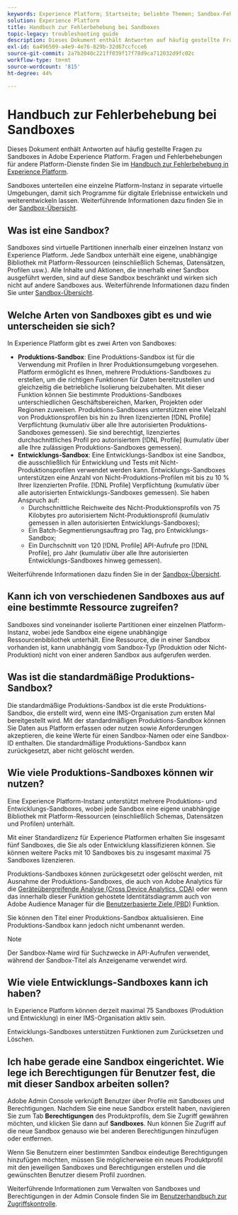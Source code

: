 ```yaml
---
keywords: Experience Platform; Startseite; beliebte Themen; Sandbox-Fehlerbehebung
solution: Experience Platform
title: Handbuch zur Fehlerbehebung bei Sandboxes
topic-legacy: troubleshooting guide
description: Dieses Dokument enthält Antworten auf häufig gestellte Fragen zu Sandboxes in Adobe Experience Platform.
exl-id: 6a496509-a4e9-4e76-829b-32d67ccfcce6
source-git-commit: 2a7b2040c221ff039f17f78d9ca712032d9fc02c
workflow-type: tm+mt
source-wordcount: '815'
ht-degree: 44%

---
```


# Handbuch zur Fehlerbehebung bei Sandboxes

Dieses Dokument enthält Antworten auf häufig gestellte Fragen zu Sandboxes in Adobe Experience Platform. Fragen und Fehlerbehebungen für andere Platform-Dienste finden Sie im [Handbuch zur Fehlerbehebung in Experience Platform](../landing/troubleshooting.md).

Sandboxes unterteilen eine einzelne Platform-Instanz in separate virtuelle Umgebungen, damit sich Programme für digitale Erlebnisse entwickeln und weiterentwickeln lassen. Weiterführende Informationen dazu finden Sie in der [Sandbox-Übersicht](home.md).

## Was ist eine Sandbox?

Sandboxes sind virtuelle Partitionen innerhalb einer einzelnen Instanz von Experience Platform. Jede Sandbox unterhält eine eigene, unabhängige Bibliothek mit Platform-Ressourcen (einschließlich Schemas, Datensätzen, Profilen usw.). Alle Inhalte und Aktionen, die innerhalb einer Sandbox ausgeführt werden, sind auf diese Sandbox beschränkt und wirken sich nicht auf andere Sandboxes aus. Weiterführende Informationen dazu finden Sie unter [Sandbox-Übersicht](home.md).

## Welche Arten von Sandboxes gibt es und wie unterscheiden sie sich?

In Experience Platform gibt es zwei Arten von Sandboxes:

* **Produktions-Sandbox**: Eine Produktions-Sandbox ist für die Verwendung mit Profilen in Ihrer Produktionsumgebung vorgesehen. Platform ermöglicht es Ihnen, mehrere Produktions-Sandboxes zu erstellen, um die richtigen Funktionen für Daten bereitzustellen und gleichzeitig die betriebliche Isolierung beizubehalten. Mit dieser Funktion können Sie bestimmte Produktions-Sandboxes unterschiedlichen Geschäftsbereichen, Marken, Projekten oder Regionen zuweisen. Produktions-Sandboxes unterstützen eine Vielzahl von Produktionsprofilen bis hin zu Ihren lizenzierten [!DNL Profile] Verpflichtung (kumulativ über alle Ihre autorisierten Produktions-Sandboxes gemessen). Sie sind berechtigt, lizenziertes durchschnittliches Profil pro autorisiertem [!DNL Profile] (kumulativ über alle Ihre zulässigen Produktions-Sandboxes gemessen).
* **Entwicklungs-Sandbox**: Eine Entwicklungs-Sandbox ist eine Sandbox, die ausschließlich für Entwicklung und Tests mit Nicht-Produktionsprofilen verwendet werden kann. Entwicklungs-Sandboxes unterstützen eine Anzahl von Nicht-Produktions-Profilen mit bis zu 10 % Ihrer lizenzierten Profile. [!DNL Profile] Verpflichtung (kumulativ über alle autorisierten Entwicklungs-Sandboxes gemessen). Sie haben Anspruch auf:
   * Durchschnittliche Reichweite des Nicht-Produktionsprofils von 75 Kilobytes pro autorisiertem Nicht-Produktionsprofil (kumulativ gemessen in allen autorisierten Entwicklungs-Sandboxes);
   * Ein Batch-Segmentierungsauftrag pro Tag, pro Entwicklungs-Sandbox;
   * Ein Durchschnitt von 120 [!DNL Profile] API-Aufrufe pro [!DNL Profile], pro Jahr (kumulativ über alle Ihre autorisierten Entwicklungs-Sandboxes hinweg gemessen).

Weiterführende Informationen dazu finden Sie in der [Sandbox-Übersicht](./home.md).

## Kann ich von verschiedenen Sandboxes aus auf eine bestimmte Ressource zugreifen?

Sandboxes sind voneinander isolierte Partitionen einer einzelnen Platform-Instanz, wobei jede Sandbox eine eigene unabhängige Ressourcenbibliothek unterhält. Eine Ressource, die in einer Sandbox vorhanden ist, kann unabhängig vom Sandbox-Typ (Produktion oder Nicht-Produktion) nicht von einer anderen Sandbox aus aufgerufen werden.

## Was ist die standardmäßige Produktions-Sandbox?

Die standardmäßige Produktions-Sandbox ist die erste Produktions-Sandbox, die erstellt wird, wenn eine IMS-Organisation zum ersten Mal bereitgestellt wird. Mit der standardmäßigen Produktions-Sandbox können Sie Daten aus Platform erfassen oder nutzen sowie Anforderungen akzeptieren, die keine Werte für einen Sandbox-Namen oder eine Sandbox-ID enthalten. Die standardmäßige Produktions-Sandbox kann zurückgesetzt, aber nicht gelöscht werden.

## Wie viele Produktions-Sandboxes können wir nutzen?

Eine Experience Platform-Instanz unterstützt mehrere Produktions- und Entwicklungs-Sandboxes, wobei jede Sandbox eine eigene unabhängige Bibliothek mit Platform-Ressourcen (einschließlich Schemas, Datensätzen und Profilen) unterhält.

Mit einer Standardlizenz für Experience Platformen erhalten Sie insgesamt fünf Sandboxes, die Sie als  oder Entwicklung klassifizieren können. Sie können weitere Packs mit 10 Sandboxes bis zu insgesamt maximal 75 Sandboxes lizenzieren.

Produktions-Sandboxes können zurückgesetzt oder gelöscht werden, mit Ausnahme der Produktions-Sandboxes, die auch von Adobe Analytics für die [Geräteübergreifende Analyse (Cross Device Analytics, CDA)](https://experienceleague.adobe.com/docs/analytics/components/cda/overview.html?lang=de) oder wenn das innerhalb dieser Funktion gehostete Identitätsdiagramm auch von Adobe Audience Manager für die [Benutzerbasierte Ziele (PBD)](https://experienceleague.adobe.com/docs/audience-manager/user-guide/features/destinations/people-based/people-based-destinations-overview.html?lang=de) Funktion.

Sie können den Titel einer Produktions-Sandbox aktualisieren. Eine Produktions-Sandbox kann jedoch nicht umbenannt werden.

>[!NOTE]
>
>Der Sandbox-Name wird für Suchzwecke in API-Aufrufen verwendet, während der Sandbox-Titel als Anzeigename verwendet wird.

## Wie viele Entwicklungs-Sandboxes kann ich haben?

In Experience Platform können derzeit maximal 75 Sandboxes (Produktion und Entwicklung) in einer IMS-Organisation aktiv sein.

Entwicklungs-Sandboxes unterstützen Funktionen zum Zurücksetzen und Löschen.

## Ich habe gerade eine Sandbox eingerichtet. Wie lege ich Berechtigungen für Benutzer fest, die mit dieser Sandbox arbeiten sollen?

Adobe Admin Console verknüpft Benutzer über Profile mit Sandboxes und Berechtigungen. Nachdem Sie eine neue Sandbox erstellt haben, navigieren Sie zum Tab **Berechtigungen** des Produktprofils, dem Sie Zugriff gewähren möchten, und klicken Sie dann auf **Sandboxes**. Nun können Sie Zugriff auf die neue Sandbox genauso wie bei anderen Berechtigungen hinzufügen oder entfernen.

Wenn Sie Benutzern einer bestimmten Sandbox eindeutige Berechtigungen hinzufügen möchten, müssen Sie möglicherweise ein neues Produktprofil mit den jeweiligen Sandboxes und Berechtigungen erstellen und die gewünschten Benutzer diesem Profil zuordnen.

Weiterführende Informationen zum Verwalten von Sandboxes und Berechtigungen in der Admin Console finden Sie im [Benutzerhandbuch zur Zugriffskontrolle](../access-control/ui/overview.md).
